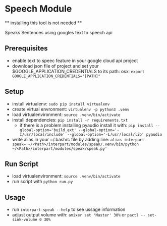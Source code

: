# Speech Module

** installing this tool is not needed **

Speaks Sentences using googles text to speech api

## Prerequisites

* enable text to speec feature in your google cloud api project
* download json file of project and set your $GOOGLE_APPLICATION_CREDENTIALS to its path: osx: `export GOOGLE_APPLICATION_CREDENTIALS="[PATH]"`

## Setup

* install virtualenv: `sudo pip install virtualenv`
* create virtual envronment: `virtualenv -p python3 .venv`
* load virtualenvironment: `source .venv/bin/activate`
* install dependencies: `pip install -r requirements.txt`
    * if there is a problem installing pyaudio install it with: `pip install --global-option='build_ext' --global-option='-I/usr/local/include' --global-option='-L/usr/local/lib' pyaudio`
* write alias in your ~/.bashrc file by adding line: `alias interpart-speak='~/<Path>/interpart/modules/speak/.venv/bin/python ~/<Path>/interpart/modules/speak/speak.py'`

## Run Script

* load virtualenvironment: `source .venv/bin/activate`
* run script with `python run.py`

## Usage

* run `interpart-speak --help` to see ussage information
* adjust output volume with: `amixer set 'Master' 30%` or `pactl -- set-sink-volume 0 30%`